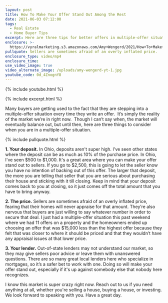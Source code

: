 ```yaml
---
layout: post
title: How To Make Your Offer Stand Out Among the Rest
date: 2021-06-03 07:12:00
tags:
  - Real Estate
  - Home Buyer Tips
excerpt: Here are three tips for better offers in multiple-offer situations.
enclosure: >-
  https://vyralmarketing.s3.amazonaws.com/Amy+Wengerd/2021/How+To+Make+Your+Offer+Stand+Out+Among+the+Rest.mp4
pullquote: Sellers are sometimes afraid of an overly inflated price.
enclosure_type: video/mp4
enclosure_time:
use_video_image: true
video_alternate_image: /uploads/amy-wengerd-yt-1.jpg
youtube_code: 0d_4ZnognY8
---
```

{% include youtube.html %}

{% include excerpt.html %}

Many buyers are getting used to the fact that they are stepping into a multiple-offer situation every time they write an offer.&nbsp; It’s simply the reality of the market we’re in right now.&nbsp; Though I can’t say when, the market will eventually balance out, but until then, here are three things to consider when you are in a multiple-offer situation.

{% include pullquote.html %}

**1\. Your deposit.** In Ohio, deposits aren't super high. I've seen other states where the deposit can be as much as 10% of the purchase price. In Ohio, I've seen $500 to $1,000. It's a great area where you can make your offer stand out to sellers. If you go to $2,500, this is going to let the seller know you have no intention of backing out of this offer. The larger that deposit, the more you are telling that seller that you are serious about purchasing their house and sticking with it till closing. Keep in mind that your deposit comes back to you at closing, so it just comes off the total amount that you have to bring anyway.

**2\. The price.** Sellers are sometimes afraid of an overly inflated price, fearing that their homes will never appraise for that amount. They’re also nervous that buyers are just willing to say whatever number in order to secure that deal. I just had a multiple-offer situation this past weekend where we had 11 offers on a property and the homeowners ended up choosing an offer that was $15,000 less than the highest offer because they felt that was closer to where it should be priced and that they wouldn’t have any appraisal issues at that lower price.

**3\. Your lender.** Out-of-state lenders may not understand our market, so they may give sellers poor advice or leave them with unanswered questions. There are so many great local lenders here who specialize in mortgages, so it’s a safer bet to work with one. Doing so will make your offer stand out, especially if it's up against somebody else that nobody here recognizes.

I know this market is super crazy right now. Reach out to us if you need anything at all, whether you're selling a house, buying a house, or investing. We look forward to speaking with you. Have a great day.
